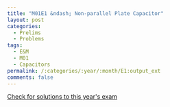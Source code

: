 ```yaml
---
title: "M01E1 &ndash; Non-parallel Plate Capacitor"
layout: post
categories:
  - Prelims
  - Problems
tags:
  - E&M
  - M01
  - Capacitors
permalink: /:categories/:year/:month/E1:output_ext
comments: false
---
```

<object data="2001M1E.pdf" type="application/pdf" width="100%" height="500"></object>
<div class="message"><a href='https://princetonprelim.com/prelim/7/'>Check for solutions to this year's exam</a></div>
